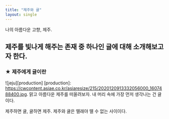 ```yaml
---
title: "제주와 귤"
layout: single 
---
```

나의 아름다운 고향, 제주.

제주를 빛나게 해주는 존재 중 하나인 귤에 대해 소개해보고자 한다. 
--- 
### ★ 제주에게 귤이란
![jeju][production]
[production]: https://cwcontent.asiae.co.kr/asiaresize/215/2020120913332056000_1607488400.jpg.
맑고 아름다운 제주를 떠올려보자. 내 머리 속에 가장 먼저 생각나는 건 귤이다. 

제주하면 귤, 귤하면 제주. 제주와 귤은 뗄래야 뗄 수 없는 사이이다. 
